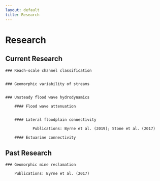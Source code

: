 ```yaml
---
layout: default
title: Research
---
```


# Research

## Current Research


	### Reach-scale channel classification


	### Geomorphic variability of streams


	### Unsteady flood wave hydrodynamics

		#### Flood wave attenuation


		#### Lateral floodplain connectivity
		
				Publications: Byrne et al. (2019); Stone et al. (2017)

		#### Estuarine connectivity


## Past Research

	### Geomorphic mine reclamation

		Publications: Byrne et al. (2017)